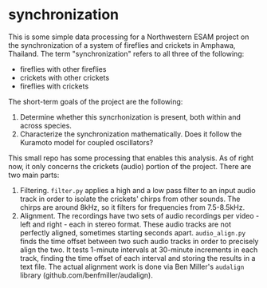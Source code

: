 # synchronization

This is some simple data processing for a Northwestern ESAM project on the synchronization of a system of fireflies and crickets in Amphawa, Thailand.  The term "synchronization" refers to all three of the following:
- fireflies with other fireflies
- crickets with other crickets
- fireflies with crickets

The short-term goals of the project are the following:
1. Determine whether this syncrhonization is present, both within and across species.
2. Characterize the synchronization mathematically.  Does it follow the Kuramoto model for coupled oscillators?

This small repo has some processing that enables this analysis.  As of right now, it only concerns the crickets (audio) portion of the project. 
 There are two main parts:
1. Filtering.  `filter.py` applies a high and a low pass filter to an input audio track in order to isolate the crickets' chirps from other sounds.  The chirps are around 8kHz, so it filters for frequencies from 7.5-8.5kHz.
2. Alignment.  The recordings have two sets of audio recordings per video - left and right - each in stereo format.  These audio tracks are not perfectly aligned, sometimes starting seconds apart.  `audio_align.py` finds the time offset between two such audio tracks in order to precisely align the two.  It tests 1-minute intervals at 30-minute increments in each track, finding the time offset of each interval and storing the results in a text file.  The actual alignment work is done via Ben Miller's `audalign` library (github.com/benfmiller/audalign).
